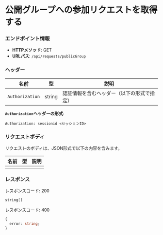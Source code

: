 # 公開グループへの参加リクエストを取得する

### エンドポイント情報

- **HTTPメソッド**: GET
- **URLパス**: `/api/requests/publicGroup`

### ヘッダー

| 名前            | 型     | 説明                                       |
| --------------- | ------ | ------------------------------------------ |
| `Authorization` | string | 認証情報を含むヘッダー（以下の形式で指定） |

**`Authorization`ヘッダーの形式**:

```
Authorization: sessionid <セッションID>
```


### リクエストボディ

リクエストのボディは、JSON形式で以下の内容を含みます。

| 名前        | 型     | 説明                           |
| ----------- | ------ | ------------------------------ |
| | | |

### レスポンス

レスポンスコード: 200

```ts
string[]
```

レスポンスコード: 400

```ts
{
  error: string;
}
```
